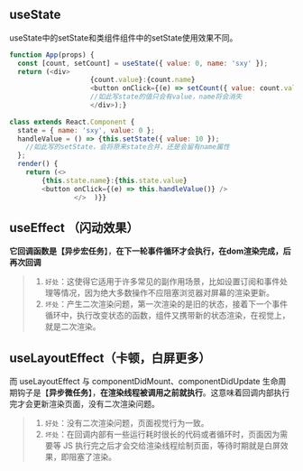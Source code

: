 ## useState

useState中的setState和类组件组件中的setState使用效果不同。

```js
function App(props) {
  const [count, setCount] = useState({ value: 0, name: 'sxy' });
  return (<div>
					{count.value}:{count.name}
					<button onClick={(e) => setCount({ value: count.value + 1 })} />
					//如此写state的值只会有value，name将会消失
					</div>);}
  
class extends React.Component {
  state = { name: 'sxy', value: 0 };
  handleValue = () => {this.setState({ value: 10 });
    //如此写的setState，会将原来state合并，还是会留有name属性
  };
  render() {
    return (<>
        {this.state.name}:{this.state.value}
        <button onClick={(e) => this.handleValue()} />
       			</>  )}}
```

## useEffect （闪动效果）

**它回调函数是【异步宏任务**】，**在下一轮事件循环才会执行，在dom渲染完成，后再次回调**

> 1. `好处`：这使得它适用于许多常见的副作用场景，比如设置订阅和事件处理等情况，因为绝大多数操作不应阻塞浏览器对屏幕的渲染更新。
> 2. `坏处`：产生二次渲染问题，第一次渲染的是旧的状态，接着下一个事件循环中，执行改变状态的函数，组件又携带新的状态渲染，在视觉上，就是二次渲染。

## useLayoutEffect（卡顿，白屏更多）

而 useLayoutEffect 与 componentDidMount、componentDidUpdate 生命周期钩子是【**异步微任务**】，**在渲染线程被调用之前就执行**。这意味着回调内部执行完才会更新渲染页面，没有二次渲染问题。

> 1. `好处`：没有二次渲染问题，页面视觉行为一致。
> 2. `坏处`：在回调内部有一些运行耗时很长的代码或者循环时，页面因为需要等 JS 执行完之后才会交给渲染线程绘制页面，等待时期就是白屏效果，即阻塞了渲染。